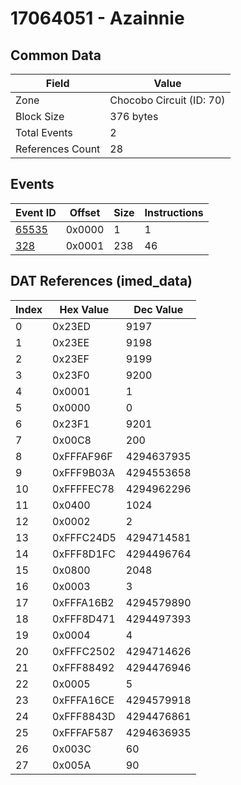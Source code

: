 # 17064051 - Azainnie

## Common Data

| Field            | Value                    |
|------------------|--------------------------|
| Zone             | Chocobo Circuit (ID: 70) |
| Block Size       | 376 bytes                |
| Total Events     | 2                        |
| References Count | 28                       |

## Events

| Event ID            | Offset   |   Size |   Instructions |
|---------------------|----------|--------|----------------|
| [65535](./65535.md) | 0x0000   |      1 |              1 |
| [328](./328.md)     | 0x0001   |    238 |             46 |

## DAT References (imed_data)

|   Index | Hex Value   |   Dec Value |
|---------|-------------|-------------|
|       0 | 0x23ED      |        9197 |
|       1 | 0x23EE      |        9198 |
|       2 | 0x23EF      |        9199 |
|       3 | 0x23F0      |        9200 |
|       4 | 0x0001      |           1 |
|       5 | 0x0000      |           0 |
|       6 | 0x23F1      |        9201 |
|       7 | 0x00C8      |         200 |
|       8 | 0xFFFAF96F  |  4294637935 |
|       9 | 0xFFF9B03A  |  4294553658 |
|      10 | 0xFFFFEC78  |  4294962296 |
|      11 | 0x0400      |        1024 |
|      12 | 0x0002      |           2 |
|      13 | 0xFFFC24D5  |  4294714581 |
|      14 | 0xFFF8D1FC  |  4294496764 |
|      15 | 0x0800      |        2048 |
|      16 | 0x0003      |           3 |
|      17 | 0xFFFA16B2  |  4294579890 |
|      18 | 0xFFF8D471  |  4294497393 |
|      19 | 0x0004      |           4 |
|      20 | 0xFFFC2502  |  4294714626 |
|      21 | 0xFFF88492  |  4294476946 |
|      22 | 0x0005      |           5 |
|      23 | 0xFFFA16CE  |  4294579918 |
|      24 | 0xFFF8843D  |  4294476861 |
|      25 | 0xFFFAF587  |  4294636935 |
|      26 | 0x003C      |          60 |
|      27 | 0x005A      |          90 |
